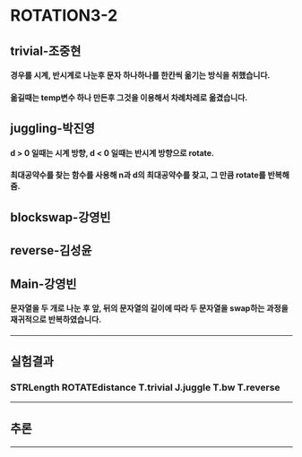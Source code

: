 # ROTATION3-2


## trivial-조중현
#### 경우를 시계, 반시계로 나눈후 문자 하나하나를 한칸씩 옮기는 방식을 취했습니다.
#### 옮길때는 temp변수 하나 만든후 그것을 이용해서 차례차레로 옮겼습니다.
## juggling-박진영
#### d > 0 일때는 시계 방향, d < 0 일때는 반시계 방향으로 rotate.
#### 최대공약수를 찾는 함수를 사용해 n과 d의 최대공약수를 찾고, 그 만큼 rotate를 반복해줌.
## blockswap-강영빈
####
## reverse-김성윤
####
## Main-강영빈
#### 문자열을 두 개로 나눈 후 앞, 뒤의 문자열의 길이에 따라 두 문자열을 swap하는 과정을 재귀적으로 반복하였습니다. 
* * * * * * * * * * *
## 실험결과
### STRLength	ROTATEdistance 	T.trivial	J.juggle	T.bw		T.reverse
---------------------------------------------------------------------

## 추론
####
* * *
